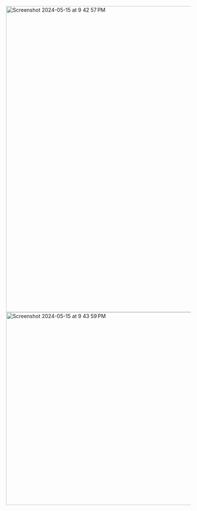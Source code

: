 <img width="833" alt="Screenshot 2024-05-15 at 9 42 57 PM" src="https://github.com/PeiLLLL/Tetris/assets/168312583/987b5775-9487-4055-9b34-430e5bf195cc">
<img width="525" alt="Screenshot 2024-05-15 at 9 43 59 PM" src="https://github.com/PeiLLLL/Tetris/assets/168312583/9728d8a4-e22f-46d3-b1c9-b2053e9ccad9">
